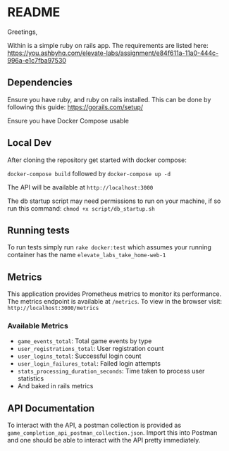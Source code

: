 # README

Greetings, 

Within is a simple ruby on rails app.
The requirements are listed here: https://you.ashbyhq.com/elevate-labs/assignment/e84f611a-11a0-444c-996a-e1c7fba97530

## Dependencies

Ensure you have ruby, and ruby on rails installed. This can be done by following this guide:
https://gorails.com/setup/

Ensure you have Docker Compose usable

## Local Dev

After cloning the repository get started with docker compose:

`docker-compose build` followed by `docker-compose up -d`

The API will be available at `http://localhost:3000`

The db startup script may need permissions to run on your machine, if so run this command:
`chmod +x script/db_startup.sh`

## Running tests

To run tests simply run `rake docker:test` which assumes your running container has the name `elevate_labs_take_home-web-1`

## Metrics

This application provides Prometheus metrics to monitor its performance. The metrics endpoint is available at `/metrics`. To view in the browser visit: `http://localhost:3000/metrics`

### Available Metrics
  - `game_events_total`: Total game events by type
  - `user_registrations_total`: User registration count
  - `user_logins_total`: Successful login count
  - `user_login_failures_total`: Failed login attempts
  - `stats_processing_duration_seconds`: Time taken to process user statistics
  - And baked in rails metrics

## API Documentation

To interact with the API, a postman collection is provided as `game_completion_api_postman_collection.json`. Import this into Postman and one should be able to interact with the API pretty immediately.
